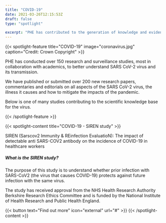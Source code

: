 ```yaml
---
title: "COVID-19"
date: 2021-03-26T12:15:53Z
draft: false
type: "spotlight"

excerpt: "PHE has contributed to the generation of knowledge and evidence of SARS-CoV-2 through research in a wide variety of topics from characterisation of the virus to behavioural aspects of the response. Each month we will highlight a key study led or co-led by PHE's researchers."
---
```


{{< spotlight-feature title="COVID-19" image="coronavirus.jpg" caption="Credit: Crown Copyright" >}}
    <p>PHE has conducted over 150 research and surveillance studies, most in collaboration with academics, to better understand SARS CoV-2 virus and its transmission.</p>
    <p>We have published or submitted over 200 new research papers, commentaries and editorials on all aspects of the SARS CoV-2 virus, the illness it causes and how to mitigate the impacts of the pandemic.</p>
    <p>Below is one of many studies contributing to the scientific knowledge base for the virus.</p>
{{< /spotlight-feature >}}


{{< spotlight-content title="COVID-19 - SIREN study" >}}
    <p>SIREN (Sarscov2 Immunity & REinfection EvaluatioN): The impact of detectable anti SARS-COV2 antibody on the incidence of COVID-19 in healthcare workers</p>
    <h5>What is the SIREN study?</h5>
    <p>The purpose of this study is to understand whether prior infection with SARS-CoV2 (the virus that causes COVID-19) protects against future infection with the same virus.</p>
    <p>The study has received approval from the NHS Health Research Authority Berkshire Research Ethics Committee and is funded by the National Institute of Health Research and Public Health England.</p>
    {{< button text="Find out more" icon="external" url="#" >}}
{{< /spotlight-content >}}
